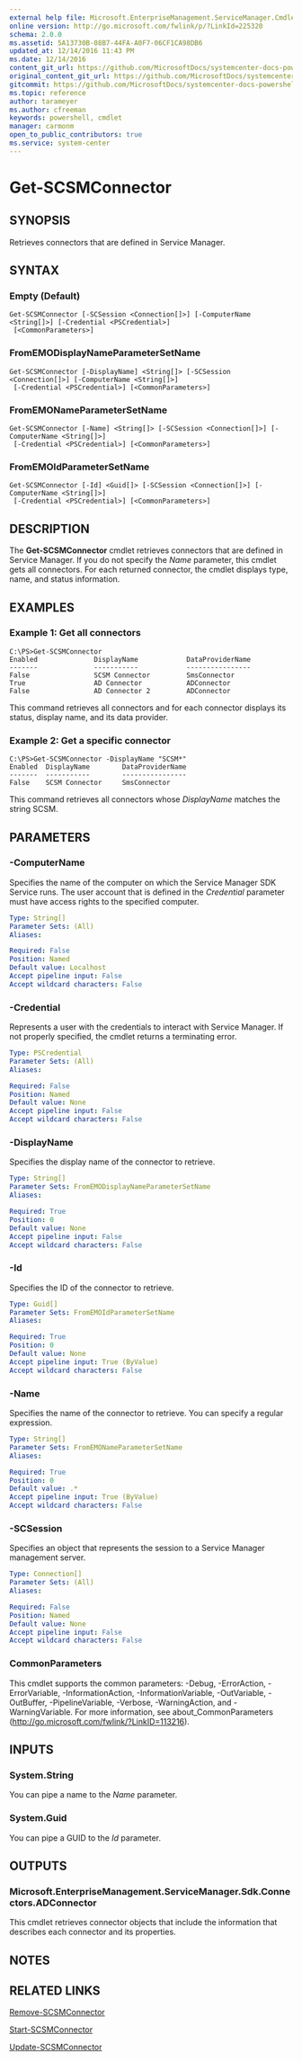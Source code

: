 ```yaml
---
external help file: Microsoft.EnterpriseManagement.ServiceManager.Cmdlets.dll-Help.xml
online version: http://go.microsoft.com/fwlink/p/?LinkId=225320
schema: 2.0.0
ms.assetid: 5A13730B-08B7-44FA-A0F7-06CF1CA98DB6
updated_at: 12/14/2016 11:43 PM
ms.date: 12/14/2016
content_git_url: https://github.com/MicrosoftDocs/systemcenter-docs-powershell/blob/master/systemcenter-cmdlets/SystemCenter2016/ServiceManager/v1.0/Get-SCSMConnector.md
original_content_git_url: https://github.com/MicrosoftDocs/systemcenter-docs-powershell/blob/master/systemcenter-cmdlets/SystemCenter2016/ServiceManager/v1.0/Get-SCSMConnector.md
gitcommit: https://github.com/MicrosoftDocs/systemcenter-docs-powershell/blob/96cd9bd2780eb6b78c540fa00d3b8a4313e3ed40/systemcenter-cmdlets/SystemCenter2016/ServiceManager/v1.0/Get-SCSMConnector.md
ms.topic: reference
author: tarameyer
ms.author: cfreeman
keywords: powershell, cmdlet
manager: carmonm
open_to_public_contributors: true
ms.service: system-center
---
```


# Get-SCSMConnector

## SYNOPSIS
Retrieves connectors that are defined in Service Manager.

## SYNTAX

### Empty (Default)
```
Get-SCSMConnector [-SCSession <Connection[]>] [-ComputerName <String[]>] [-Credential <PSCredential>]
 [<CommonParameters>]
```

### FromEMODisplayNameParameterSetName
```
Get-SCSMConnector [-DisplayName] <String[]> [-SCSession <Connection[]>] [-ComputerName <String[]>]
 [-Credential <PSCredential>] [<CommonParameters>]
```

### FromEMONameParameterSetName
```
Get-SCSMConnector [-Name] <String[]> [-SCSession <Connection[]>] [-ComputerName <String[]>]
 [-Credential <PSCredential>] [<CommonParameters>]
```

### FromEMOIdParameterSetName
```
Get-SCSMConnector [-Id] <Guid[]> [-SCSession <Connection[]>] [-ComputerName <String[]>]
 [-Credential <PSCredential>] [<CommonParameters>]
```

## DESCRIPTION
The **Get-SCSMConnector** cmdlet retrieves connectors that are defined in Service Manager.
If you do not specify the *Name* parameter, this cmdlet gets all connectors.
For each returned connector, the cmdlet displays type, name, and status information.

## EXAMPLES

### Example 1: Get all connectors
```
C:\PS>Get-SCSMConnector
Enabled              DisplayName            DataProviderName
-------              -----------            ----------------
False                SCSM Connector         SmsConnector
True                 AD Connector           ADConnector
False                AD Connector 2         ADConnector
```

This command retrieves all connectors and for each connector displays its status, display name, and its data provider.

### Example 2: Get a specific connector
```
C:\PS>Get-SCSMConnector -DisplayName "SCSM*"
Enabled  DisplayName        DataProviderName
-------  -----------        ----------------
False    SCSM Connector     SmsConnector
```

This command retrieves all connectors whose *DisplayName* matches the string SCSM.

## PARAMETERS

### -ComputerName
Specifies the name of the computer on which the Service Manager SDK Service runs.
The user account that is defined in the *Credential* parameter must have access rights to the specified computer.

```yaml
Type: String[]
Parameter Sets: (All)
Aliases: 

Required: False
Position: Named
Default value: Localhost
Accept pipeline input: False
Accept wildcard characters: False
```

### -Credential
Represents a user with the credentials to interact with Service Manager.
If not properly specified, the cmdlet returns a terminating error.

```yaml
Type: PSCredential
Parameter Sets: (All)
Aliases: 

Required: False
Position: Named
Default value: None
Accept pipeline input: False
Accept wildcard characters: False
```

### -DisplayName
Specifies the display name of the connector to retrieve.

```yaml
Type: String[]
Parameter Sets: FromEMODisplayNameParameterSetName
Aliases: 

Required: True
Position: 0
Default value: None
Accept pipeline input: False
Accept wildcard characters: False
```

### -Id
Specifies the ID of the connector to retrieve.

```yaml
Type: Guid[]
Parameter Sets: FromEMOIdParameterSetName
Aliases: 

Required: True
Position: 0
Default value: None
Accept pipeline input: True (ByValue)
Accept wildcard characters: False
```

### -Name
Specifies the name of the connector to retrieve.
You can specify a regular expression.

```yaml
Type: String[]
Parameter Sets: FromEMONameParameterSetName
Aliases: 

Required: True
Position: 0
Default value: .*
Accept pipeline input: True (ByValue)
Accept wildcard characters: False
```

### -SCSession
Specifies an object that represents the session to a Service Manager management server.

```yaml
Type: Connection[]
Parameter Sets: (All)
Aliases: 

Required: False
Position: Named
Default value: None
Accept pipeline input: False
Accept wildcard characters: False
```

### CommonParameters
This cmdlet supports the common parameters: -Debug, -ErrorAction, -ErrorVariable, -InformationAction, -InformationVariable, -OutVariable, -OutBuffer, -PipelineVariable, -Verbose, -WarningAction, and -WarningVariable. For more information, see about_CommonParameters (http://go.microsoft.com/fwlink/?LinkID=113216).

## INPUTS

### System.String
You can pipe a name to the *Name* parameter.

### System.Guid
You can pipe a GUID to the *Id* parameter.

## OUTPUTS

### Microsoft.EnterpriseManagement.ServiceManager.Sdk.Connectors.ADConnector
This cmdlet retrieves connector objects that include the information that describes each connector and its properties.

## NOTES

## RELATED LINKS

[Remove-SCSMConnector](xref:SystemCenter2016/ServiceManager/v1.0/Remove-SCSMConnector.md)

[Start-SCSMConnector](xref:SystemCenter2016/ServiceManager/v1.0/Start-SCSMConnector.md)

[Update-SCSMConnector](xref:SystemCenter2016/ServiceManager/v1.0/Update-SCSMConnector.md)

